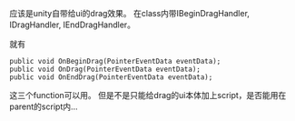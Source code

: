 应该是unity自带给ui的drag效果。
在class内带IBeginDragHandler, IDragHandler, IEndDragHandler。

就有

```
public void OnBeginDrag(PointerEventData eventData);
public void OnDrag(PointerEventData eventData);
public void OnEndDrag(PointerEventData eventData);
```

这三个function可以用。
但是不是只能给drag的ui本体加上script，是否能用在parent的script内…
